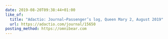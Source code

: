 ```yaml
---
date: 2019-08-20T09:38:44+01:00
like_of:
  title: "Adactio: Journal—Passenger’s log, Queen Mary 2, August 2019"
  url: https://adactio.com/journal/15650
posting_method: https://omnibear.com
---
```

